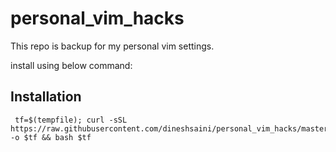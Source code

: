 # personal_vim_hacks

This repo is backup for my personal vim settings.


install using below command:
## Installation

     tf=$(tempfile); curl -sSL https://raw.githubusercontent.com/dineshsaini/personal_vim_hacks/master/setup.sh -o $tf && bash $tf

